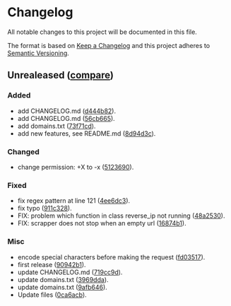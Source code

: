 # Changelog
All notable changes to this project will be documented in this file.

The format is based on [Keep a Changelog](http://keepachangelog.com/en/1.0.0/)
and this project adheres to [Semantic Versioning](http://semver.org/spec/v2.0.0.html).

## Unrealeased ([compare](https://github.com/zevtyardt/zone-h/compare/90942b1c3547b3bc44e6f64a4c57b527be5e7dfa...HEAD))

### Added
- add CHANGELOG.md ([d444b82](https://github.com/zevtyardt/zone-h/commit/d444b825e9203496c3cb7d68fe09c0ac15528245)).
- add CHANGELOG.md ([56cb665](https://github.com/zevtyardt/zone-h/commit/56cb66528dc61e76875ab860223e2fdd01330f72)).
- add domains.txt ([73f71cd](https://github.com/zevtyardt/zone-h/commit/73f71cd028fcb73298c9989950a86295f08b1da9)).
- add new features, see README.md ([8d94d3c](https://github.com/zevtyardt/zone-h/commit/8d94d3cb7454730061434b68f6f09aa123b29032)).

### Changed
- change permission: +X to -x ([5123690](https://github.com/zevtyardt/zone-h/commit/512369065da688eb7c020677969d6339f3ad445f)).

### Fixed
- fix regex pattern at line 121 ([4ee6dc3](https://github.com/zevtyardt/zone-h/commit/4ee6dc3cd2010e4369582cc6ec1d133c29cea10c)).
- fix typo ([911c328](https://github.com/zevtyardt/zone-h/commit/911c328fa8175770bfefa9689c4cd32ddf5761eb)).
- FIX: problem which function in class reverse_ip not running ([48a2530](https://github.com/zevtyardt/zone-h/commit/48a2530cf61c4fbd51f564496eeb348ae1081db0)).
- FIX: scrapper does not stop when an empty url ([16874b1](https://github.com/zevtyardt/zone-h/commit/16874b1ed28a2bf2763d967752a2e83dfcc9e282)).

### Misc
- encode special characters before making the request ([fd03517](https://github.com/zevtyardt/zone-h/commit/fd035177c9ca5e949dc44392f9d9093d57954536)).
- first release ([90942b1](https://github.com/zevtyardt/zone-h/commit/90942b1c3547b3bc44e6f64a4c57b527be5e7dfa)).
- update CHANGELOG.md ([719cc9d](https://github.com/zevtyardt/zone-h/commit/719cc9dafc88e318d3e95bcfeec931c6f96f178c)).
- update domains.txt ([3969dda](https://github.com/zevtyardt/zone-h/commit/3969dda0e7f824cbfdbe7899ae5419d46daa8566)).
- update domains.txt ([9afb646](https://github.com/zevtyardt/zone-h/commit/9afb646ee347ce873401b7d909e778ba1d3135cb)).
- Update files ([0ca6acb](https://github.com/zevtyardt/zone-h/commit/0ca6acb0b83967fbb6f4240b4d1d30ce4ca53dfc)).


